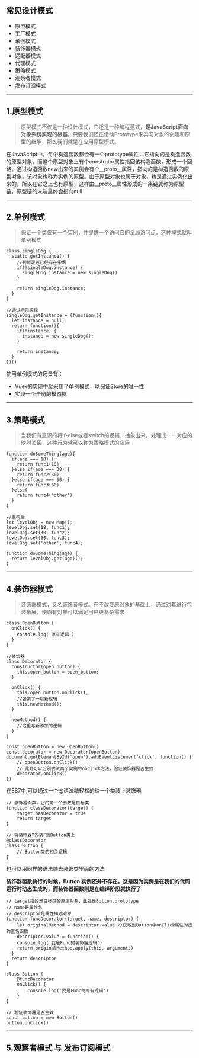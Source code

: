 ## 常见设计模式
+ 原型模式
+ 工厂模式
+ 单例模式
+ 装饰器模式
+ 适配器模式
+ 代理模式
+ 策略模式
+ 观察者模式
+ 发布订阅模式
---
## 1.原型模式
> 原型模式不仅是一种设计模式，它还是一种编程范式，**是JavaScript面向对象系统实现的根基**。只要我们还在借助Prototype来实习对象的创建和原型的继承，那么我们就是在应用原型模式。

在JavaScript中，每个构造函数都会有一个prototype属性，它指向的是构造函数的原型对象，而这个原型对象上有个construtor属性指回该构造函数，形成一个回路。通过构造函数new出来的实例会有个__proto__属性，指向的是构造函数的原型对象，该对象也称为实例的原型。由于原型对象也属于对象，也是通过实例化出来的，所以在它之上也有原型，这样由__proto__属性形成的一条链就称为原型链，原型链的末端最终会指向null

---
## 2.单例模式
> 保证一个类仅有一个实例，并提供一个访问它的全局访问点，这种模式就叫单例模式

```
class singleDog {
  static getInstance() {
    //判断是否已经存在实例
    if(!singleDog.instance) {
      singleDog.instance = new singleDog()
    }

    return singleDog.instance;
  }
}

//通过闭包实现
singleDog.getInstance = (function(){
  let instance = null;
  return function(){
    if(!instance) {
      instance = new singleDog();
    }

    return instance;
  }
})()
```
使用单例模式的场景有：
+ Vuex的实现中就采用了单例模式，以保证Store的唯一性
+ 实现一个全局的模态框
---
## 3.策略模式
> 当我们有意识的将if-else或者switch的逻辑，抽象出来，处理成一一对应的映射关系，这种行为就可以称为策略模式的应用
```
function doSomeThing(age){
  if(age === 18) {
    return func1(18)
  }else if(age === 30) {
    return func2(30) 
  }else if(age === 60) {
    return func3(60)
  }else{
    return func4('other')
  }
}

//重构后
let levelObj = new Map();
levelObj.set(18, func1);
levelObj.set(30, func2);
levelObj.set(60, func3);
levelObj.set('other', func4);

function doSomeThing(age) {
  return levelObj.get(age)();
}
```
---
## 4.装饰器模式
> 装饰器模式，又名装饰者模式。在不改变原对象的基础上，通过对其进行包装拓展，使原有对象可以满足用户更复杂需求

```
class OpenButton {
  onClick() {
    console.log('原有逻辑')
  }
}

//装饰器
class Decorator {
  constructor(open_button) {
    this.open_button = open_button;
  }

  onClick() {
    this.open_button.onClick();
    //包装了一层新逻辑
    this.newMethod();
  }

  newMethod() {
    //这里写新添加的逻辑
  }
}

const openButton = new OpenButton()
const decorator = new Decorator(openButton)
document.getElementById('open').addEventListener('click', function() {
    // openButton.onClick()
    // 此处可以分别尝试两个实例的onClick方法，验证装饰器是否生效
    decorator.onClick()
})
```
在ES7中,可以通过一个@语法糖轻松的给一个类装上装饰器
```
// 装饰器函数，它的第一个参数是目标类
function classDecorator(target) {
    target.hasDecorator = true
  	return target
}

// 将装饰器“安装”到Button类上
@classDecorator
class Button {
    // Button类的相关逻辑
}
```
也可以用同样的语法糖去装饰类里面的方法

**装饰器函数执行的时候，Button 实例还并不存在。这是因为实例是在我们的代码运行时动态生成的，而装饰器函数则是在编译阶段就执行了**
```
// target指的是目标类的原型对象，此处是Button.prototype
// name是属性名
// descriptor是属性描述对象
function funcDecorator(target, name, descriptor) {
    let originalMethod = descriptor.value //获取到Button中onClick属性对应的匿名函数
    descriptor.value = function() {
    console.log('我是Func的装饰器逻辑')
    return originalMethod.apply(this, arguments)
  }
  return descriptor
}

class Button {
    @funcDecorator
    onClick() { 
        console.log('我是Func的原有逻辑')
    }
}

// 验证装饰器是否生效
const button = new Button()
button.onClick()
```
---
## 5.观察者模式 与 发布订阅模式